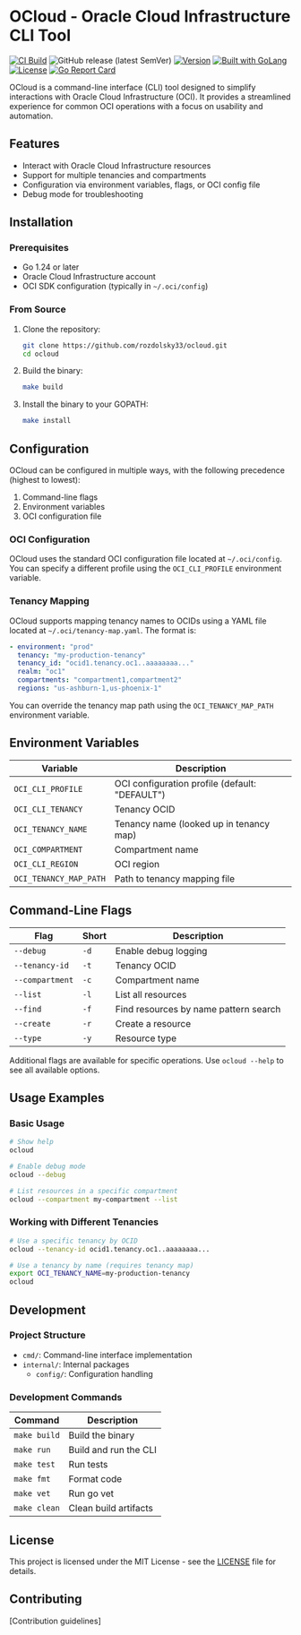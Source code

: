 # OCloud - Oracle Cloud Infrastructure CLI Tool
[![CI Build](https://github.com/rozdolsky33/ocloud/actions/workflows/build.yml/badge.svg)](https://github.com/rozdolsky33/ocloud/actions/workflows/build.yml)
![GitHub release (latest SemVer)](https://img.shields.io/github/v/release/rozdolsky33/oloud?sort=semver)
[![Version](https://img.shields.io/badge/goversion-1.24.x-blue.svg)](https://golang.org)
<a href="https://golang.org"><img src="https://img.shields.io/badge/powered_by-Go-3362c2.svg?style=flat-square" alt="Built with GoLang"></a>
[![License](http://img.shields.io/badge/license-mit-blue.svg?style=flat-square)](https://raw.githubusercontent.com/rozdolsky33/ocloud/main/LICENSE.md)
[![Go Report Card](https://goreportcard.com/badge/github.com/rozdolsky33/ocloud)](https://goreportcard.com/report/github.com/rozdolsky33/ocloud)

OCloud is a command-line interface (CLI) tool designed to simplify interactions with Oracle Cloud Infrastructure (OCI). It provides a streamlined experience for common OCI operations with a focus on usability and automation.

## Features

- Interact with Oracle Cloud Infrastructure resources
- Support for multiple tenancies and compartments
- Configuration via environment variables, flags, or OCI config file
- Debug mode for troubleshooting

## Installation

### Prerequisites

- Go 1.24 or later
- Oracle Cloud Infrastructure account
- OCI SDK configuration (typically in `~/.oci/config`)

### From Source

1. Clone the repository:
   ```bash
   git clone https://github.com/rozdolsky33/ocloud.git
   cd ocloud
   ```

2. Build the binary:
   ```bash
   make build
   ```

3. Install the binary to your GOPATH:
   ```bash
   make install
   ```

## Configuration

OCloud can be configured in multiple ways, with the following precedence (highest to lowest):

1. Command-line flags
2. Environment variables
3. OCI configuration file

### OCI Configuration

OCloud uses the standard OCI configuration file located at `~/.oci/config`. You can specify a different profile using the `OCI_CLI_PROFILE` environment variable.

### Tenancy Mapping

OCloud supports mapping tenancy names to OCIDs using a YAML file located at `~/.oci/tenancy-map.yaml`. The format is:

```yaml
- environment: "prod"
  tenancy: "my-production-tenancy"
  tenancy_id: "ocid1.tenancy.oc1..aaaaaaaa..."
  realm: "oc1"
  compartments: "compartment1,compartment2"
  regions: "us-ashburn-1,us-phoenix-1"
```

You can override the tenancy map path using the `OCI_TENANCY_MAP_PATH` environment variable.

## Environment Variables

| Variable | Description |
|----------|-------------|
| `OCI_CLI_PROFILE` | OCI configuration profile (default: "DEFAULT") |
| `OCI_CLI_TENANCY` | Tenancy OCID |
| `OCI_TENANCY_NAME` | Tenancy name (looked up in tenancy map) |
| `OCI_COMPARTMENT` | Compartment name |
| `OCI_CLI_REGION` | OCI region |
| `OCI_TENANCY_MAP_PATH` | Path to tenancy mapping file |

## Command-Line Flags

| Flag | Short | Description |
|------|-------|-------------|
| `--debug` | `-d` | Enable debug logging |
| `--tenancy-id` | `-t` | Tenancy OCID |
| `--compartment` | `-c` | Compartment name |
| `--list` | `-l` | List all resources |
| `--find` | `-f` | Find resources by name pattern search |
| `--create` | `-r` | Create a resource |
| `--type` | `-y` | Resource type |

Additional flags are available for specific operations. Use `ocloud --help` to see all available options.

## Usage Examples

### Basic Usage

```bash
# Show help
ocloud

# Enable debug mode
ocloud --debug

# List resources in a specific compartment
ocloud --compartment my-compartment --list
```

### Working with Different Tenancies

```bash
# Use a specific tenancy by OCID
ocloud --tenancy-id ocid1.tenancy.oc1..aaaaaaaa...

# Use a tenancy by name (requires tenancy map)
export OCI_TENANCY_NAME=my-production-tenancy
ocloud
```

## Development

### Project Structure

- `cmd/`: Command-line interface implementation
- `internal/`: Internal packages
  - `config/`: Configuration handling

### Development Commands

| Command | Description |
|---------|-------------|
| `make build` | Build the binary |
| `make run` | Build and run the CLI |
| `make test` | Run tests |
| `make fmt` | Format code |
| `make vet` | Run go vet |
| `make clean` | Clean build artifacts |

## License

This project is licensed under the MIT License - see the [LICENSE](LICENSE) file for details.

## Contributing

[Contribution guidelines]
